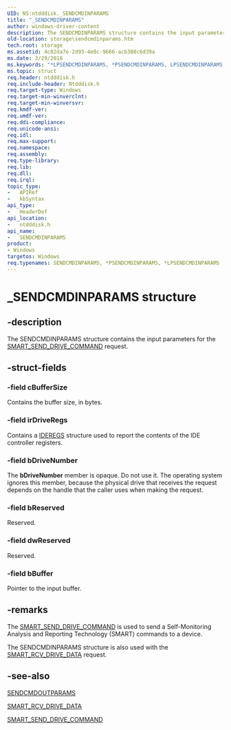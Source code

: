 ```yaml
---
UID: NS:ntdddisk._SENDCMDINPARAMS
title: "_SENDCMDINPARAMS"
author: windows-driver-content
description: The SENDCMDINPARAMS structure contains the input parameters for the SMART_SEND_DRIVE_COMMAND request.
old-location: storage\sendcmdinparams.htm
tech.root: storage
ms.assetid: 4c02da7e-2d93-4e0c-9666-acb380c6d39a
ms.date: 3/29/2018
ms.keywords: "*LPSENDCMDINPARAMS, *PSENDCMDINPARAMS, LPSENDCMDINPARAMS, LPSENDCMDINPARAMS structure pointer [Storage Devices], PSENDCMDINPARAMS, PSENDCMDINPARAMS structure pointer [Storage Devices], SENDCMDINPARAMS, SENDCMDINPARAMS structure [Storage Devices], _SENDCMDINPARAMS, ntdddisk/LPSENDCMDINPARAMS, ntdddisk/PSENDCMDINPARAMS, ntdddisk/SENDCMDINPARAMS, storage.sendcmdinparams, structs-IDE_b80faf9d-dfcf-4eac-b0be-fb18964c4c2b.xml"
ms.topic: struct
req.header: ntdddisk.h
req.include-header: Ntdddisk.h
req.target-type: Windows
req.target-min-winverclnt: 
req.target-min-winversvr: 
req.kmdf-ver: 
req.umdf-ver: 
req.ddi-compliance: 
req.unicode-ansi: 
req.idl: 
req.max-support: 
req.namespace: 
req.assembly: 
req.type-library: 
req.lib: 
req.dll: 
req.irql: 
topic_type:
-	APIRef
-	kbSyntax
api_type:
-	HeaderDef
api_location:
-	ntdddisk.h
api_name:
-	SENDCMDINPARAMS
product:
- Windows
targetos: Windows
req.typenames: SENDCMDINPARAMS, *PSENDCMDINPARAMS, *LPSENDCMDINPARAMS
---
```


# _SENDCMDINPARAMS structure


## -description


The SENDCMDINPARAMS structure contains the input parameters for the <a href="https://msdn.microsoft.com/library/windows/hardware/ff566206">SMART_SEND_DRIVE_COMMAND</a> request.


## -struct-fields




### -field cBufferSize

Contains the buffer size, in bytes.


### -field irDriveRegs

Contains a <a href="https://msdn.microsoft.com/library/windows/hardware/ff559015">IDEREGS</a> structure used to report the contents of the IDE controller registers.


### -field bDriveNumber

The <b>bDriveNumber</b> member is opaque. Do not use it. The operating system ignores this member, because the physical drive that receives the request depends on the handle that the caller uses when making the request.


### -field bReserved

Reserved. 


### -field dwReserved

Reserved. 


### -field bBuffer

Pointer to the input buffer. 


## -remarks



The <a href="https://msdn.microsoft.com/library/windows/hardware/ff566206">SMART_SEND_DRIVE_COMMAND</a> is used to send a Self-Monitoring Analysis and Reporting Technology (SMART) commands to a device. 

The SENDCMDINPARAMS structure is also used with the <a href="https://msdn.microsoft.com/library/windows/hardware/ff566204">SMART_RCV_DRIVE_DATA</a> request. 




## -see-also




<a href="https://msdn.microsoft.com/library/windows/hardware/ff565405">SENDCMDOUTPARAMS</a>



<a href="https://msdn.microsoft.com/library/windows/hardware/ff566204">SMART_RCV_DRIVE_DATA</a>



<a href="https://msdn.microsoft.com/library/windows/hardware/ff566206">SMART_SEND_DRIVE_COMMAND</a>
 

 

